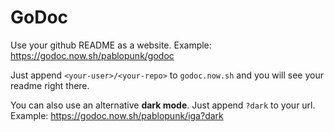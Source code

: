 # GoDoc 

Use your github README as a website. Example: https://godoc.now.sh/pablopunk/godoc

Just append `<your-user>/<your-repo>` to `godoc.now.sh` and you will see your readme right there.

You can also use an alternative **dark mode**. Just append `?dark` to your url. Example: https://godoc.now.sh/pablopunk/iga?dark
